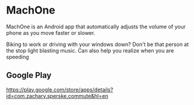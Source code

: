# MachOne
MachOne is an Android app that automatically adjusts the volume of your phone as you move faster or slower.

Biking to work or driving with your windows down? Don't be that person at the stop light blasting music. Can also help you realize when you are speeding

## Google Play
https://play.google.com/store/apps/details?id=com.zachary.sperske.commute&hl=en
